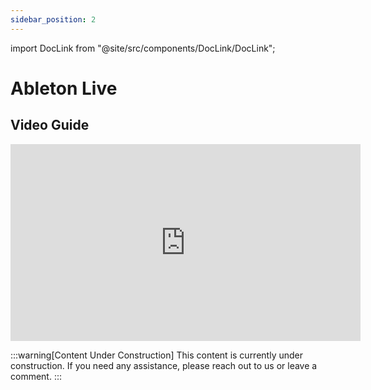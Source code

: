 ```yaml
---
sidebar_position: 2
---
```


import DocLink from "@site/src/components/DocLink/DocLink";

# Ableton Live

## Video Guide

<iframe width="560" height="315" src="https://www.youtube.com/embed/4cugw3a1aA0?si=LFbtJ3Jw8QF3StRP" title="YouTube video player" frameborder="0" allow="accelerometer; autoplay; clipboard-write; encrypted-media; gyroscope; picture-in-picture; web-share" referrerpolicy="strict-origin-when-cross-origin" allowfullscreen></iframe>

:::warning[Content Under Construction]
This content is currently under construction. If you need any assistance, please <DocLink to="/docs/Support/ConnectWithUs">reach out to us</DocLink> or leave a comment.
:::
